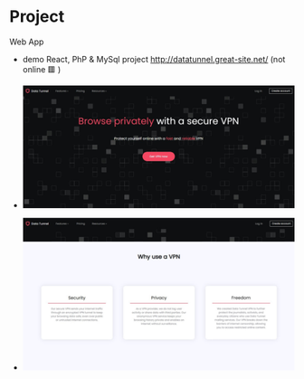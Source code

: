 # Project
Web App
- demo React, PhP & MySql project
http://datatunnel.great-site.net/
(not online 🟥 )

- ![landing page](https://github.com/klinar-fri/DataTunnel/blob/main/screenshot/Screenshot%202024-12-01%20124831.jpg)

- ![why use vpn](https://github.com/klinar-fri/DataTunnel/blob/main/screenshot/Screenshot%202024-12-01%20124939.jpg)